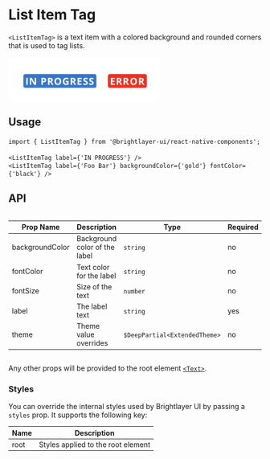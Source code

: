 # List Item Tag

`<ListItemTag>` is a text item with a colored background and rounded corners that is used to tag lists.

<img width="300" style="max-width: 600px; display: block;" alt="List Item Tag" src="./images/listItemTag.png">



## Usage

```tsx
import { ListItemTag } from '@brightlayer-ui/react-native-components';

<ListItemTag label={'IN PROGRESS'} />
<ListItemTag label={'Foo Bar'} backgroundColor={'gold'} fontColor={'black'} />
```

## API

<div style="overflow: auto;">

| Prop Name       | Description                   | Type                          | Required | Default                                 |
| --------------- | ----------------------------- | ----------------------------- | -------- | --------------------------------------- |
| backgroundColor | Background color of the label | `string`                      | no       | `theme.colors.primaryFilledContainer`   |
| fontColor       | Text color for the label      | `string`                      | no       | `theme.colors.onPrimaryFilledContainer` |
| fontSize        | Size of the text              | `number`                      | no       | 10                                      |
| label           | The label text                | `string`                      | yes      |                                         |
| theme           | Theme value overrides         | `$DeepPartial<ExtendedTheme>` | no       |                                         |

</div>

Any other props will be provided to the root element [`<Text>`](https://callstack.github.io/react-native-paper/docs/components/Text).

### Styles

You can override the internal styles used by Brightlayer UI by passing a `styles` prop. It supports the following key:

| Name | Description                        |
| ---- | ---------------------------------- |
| root | Styles applied to the root element |
